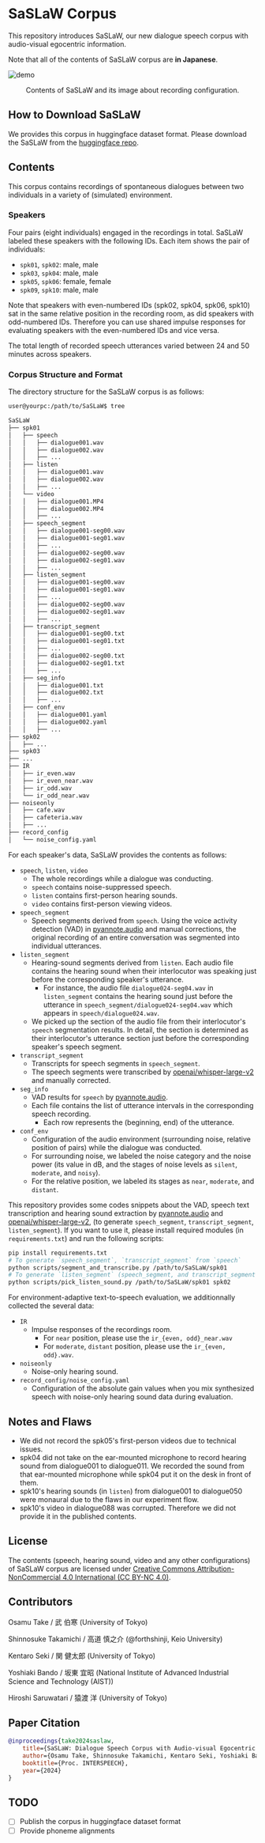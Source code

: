 # SaSLaW Corpus

This repository introduces SaSLaW, our new dialogue speech corpus with audio-visual egocentric information.

Note that all of the contents of SaSLaW corpus are **in Japanese**.

![demo](fig/saslaw-recording-demo.gif)
<div style="text-align: center;">
    Contents of SaSLaW and its image about recording configuration.
</div>

<!-- The corpus name is the abbreviation of "**S**o, what **a**re you **S**peaking, **L**istening, **a**nd **W**atching?" -->

## How to Download SaSLaW

We provides this corpus in huggingface dataset format. Please download the SaSLaW from the [huggingface repo](https://huggingface.co/datasets/sarulab-speech/SaSLaW).

## Contents

This corpus contains recordings of spontaneous dialogues between two individuals in a variety of (simulated) environment.

### Speakers

Four pairs (eight individuals) engaged in the recordings in total. SaSLaW labeled these speakers with the following IDs. Each item shows the pair of individuals:

- `spk01`, `spk02`: male, male
- `spk03`, `spk04`: male, male
- `spk05`, `spk06`: female, female
- `spk09`, `spk10`: male, male

Note that speakers with even-numbered IDs (spk02, spk04, spk06, spk10) sat in the same relative position in the recording room, as did speakers with odd-numbered IDs. Therefore you can use shared impulse responses for evaluating speakers with the even-numbered IDs and vice versa.

The total length of recorded speech utterances varied between 24 and 50 minutes across speakers.

### Corpus Structure and Format

The directory structure for the SaSLaW corpus is as follows:

```bash
user@yourpc:/path/to/SaSLaW$ tree

SaSLaW
├── spk01
│   ├── speech
│   │   ├── dialogue001.wav
│   │   ├── dialogue002.wav
│   │   ├── ...
│   ├── listen
│   │   ├── dialogue001.wav
│   │   ├── dialogue002.wav
│   │   ├── ...
│   └── video
│   │   ├── dialogue001.MP4
│   │   ├── dialogue002.MP4
│   │   ├── ...
│   ├── speech_segment
│   │   ├── dialogue001-seg00.wav
│   │   ├── dialogue001-seg01.wav
│   │   ├── ...
│   │   ├── dialogue002-seg00.wav
│   │   ├── dialogue002-seg01.wav
│   │   ├── ...
│   ├── listen_segment
│   │   ├── dialogue001-seg00.wav
│   │   ├── dialogue001-seg01.wav
│   │   ├── ...
│   │   ├── dialogue002-seg00.wav
│   │   ├── dialogue002-seg01.wav
│   │   ├── ...
│   ├── transcript_segment
│   │   ├── dialogue001-seg00.txt
│   │   ├── dialogue001-seg01.txt
│   │   ├── ...
│   │   ├── dialogue002-seg00.txt
│   │   ├── dialogue002-seg01.txt
│   │   ├── ...
│   ├── seg_info
│   │   ├── dialogue001.txt
│   │   ├── dialogue002.txt
│   │   ├── ...
│   ├── conf_env
│   │   ├── dialogue001.yaml
│   │   ├── dialogue002.yaml
│   │   ├── ...
├── spk02
│   ├── ...
├── spk03
├── ...
├── IR
│   ├── ir_even.wav
│   ├── ir_even_near.wav
│   ├── ir_odd.wav
│   └── ir_odd_near.wav
├── noiseonly
│   ├── cafe.wav
│   ├── cafeteria.wav
│   ├── ...
├── record_config
│   └── noise_config.yaml
```

For each speaker's data, SaSLaW provides the contents as follows:

- `speech`, `listen`, `video`
  - The whole recordings while a dialogue was conducting.
  - `speech` contains noise-suppressed speech.
  - `listen` contains first-person hearing sounds.
  - `video` contains first-person viewing videos.
- `speech_segment`
  - Speech segments derived from `speech`. Using the voice activity detection (VAD) in [pyannote.audio](https://github.com/pyannote/pyannote-audio) and manual corrections, the original recording of an entire conversation was segmented into individual utterances.
- `listen_segment`
  - Hearing-sound segments derived from `listen`. Each audio file contains the hearing sound when their interlocutor was speaking just before the corresponding speaker's utterance.
    - For instance, the audio file `dialogue024-seg04.wav` in `listen_segment` contains the hearing sound just before the utterance in `speech_segment/dialogue024-seg04.wav` which appears in `speech/dialogue024.wav`.
  - We picked up the section of the audio file from their interlocutor's `speech` segmentation results. In detail, the section is determined as their interlocutor's utterance section just before the corresponding speaker's speech segment.
- `transcript_segment`
  - Transcripts for speech segments in `speech_segment`.
  - The speech segments were transcribed by [openai/whisper-large-v2](https://huggingface.co/openai/whisper-large-v2) and manually corrected.
- `seg_info`
  - VAD results for `speech` by [pyannote.audio](https://github.com/pyannote/pyannote-audio).
  - Each file contains the list of utterance intervals in the corresponding speech recording.
    - Each row represents the (beginning, end) of the utterance.
- `conf_env`
  - Configuration of the audio environment (surrounding noise, relative position of pairs) while the dialogue was conducted.
  - For surrounding noise, we labeled the noise category and the noise power (its value in dB, and the stages of noise levels as `silent`, `moderate`, and `noisy`).
  - For the relative position, we labeled its stages as `near`, `moderate`, and `distant`.

This repository provides some codes snippets about the VAD, speech text transcription and hearing sound extraction by [pyannote.audio](https://github.com/pyannote/pyannote-audio) and [openai/whisper-large-v2](https://huggingface.co/openai/whisper-large-v2), (to generate `speech_segment`, `transcript_segment`, `listen_segment`). If you want to use it, please install required modules (in `requirements.txt`) and run the following scripts:

```bash
pip install requirements.txt
# To generate `speech_segment`, `transcript_segment` from `speech`
python scripts/segment_and_transcribe.py /path/to/SaSLaW/spk01
# To generate `listen_segment` (speech_segment, and transcript_segment required for both of the speaker pair)
python scripts/pick_listen_sound.py /path/to/SaSLaW/spk01 spk02
```

For environment-adaptive text-to-speech evaluation, we additionnally collected the several data:

- `IR`
  - Impulse responses of the recordings room.
    - For `near` position, please use the `ir_{even, odd}_near.wav`
    - For `moderate`, `distant` position, please use the `ir_{even, odd}.wav`.
- `noiseonly`
  - Noise-only hearing sound.
- `record_config/noise_config.yaml`
  - Configuration of the absolute gain values when you mix synthesized speech with noise-only hearing sound data during evaluation.

## Notes and Flaws

- We did not record the spk05's first-person videos due to technical issues.
- spk04 did not take on the ear-mounted microphone to record hearing sound from dialogue001 to dialogue011. We recorded the sound from that ear-mounted microphone while spk04 put it on the desk in front of them.
- spk10's hearing sounds (in `listen`) from dialogue001 to dialogue050 were monaural due to the flaws in our experiment flow.
- spk10's video in dialogue088 was corrupted. Therefore we did not provide it in the published contents.

## License

The contents (speech, hearing sound, video and any other configurations) of SaSLaW corpus are licensed under [Creative Commons Attribution-NonCommercial 4.0 International (CC BY-NC 4.0)](https://creativecommons.org/licenses/by-nc/4.0/).

## Contributors

Osamu Take / 武 伯寒 (University of Tokyo)

Shinnosuke Takamichi / 高道 慎之介 (@forthshinji, Keio University)

Kentaro Seki / 関 健太郎 (University of Tokyo)

Yoshiaki Bando / 坂東 宜昭  (National Institute of Advanced Industrial Science and Technology (AIST))

Hiroshi Saruwatari / 猿渡 洋 (University of Tokyo)

## Paper Citation

```bibtex
@inproceedings{take2024saslaw,
    title={SaSLaW: Dialogue Speech Corpus with Audio-visual Egocentric Information Toward Environment-adaptive Dialogue Speech Synthesis},
    author={Osamu Take, Shinnosuke Takamichi, Kentaro Seki, Yoshiaki Bando, Hiroshi Saruwatari},
    booktitle={Proc. INTERSPEECH},
    year={2024}
}
```

## TODO

- [ ] Publish the corpus in huggingface dataset format
- [ ] Provide phoneme alignments
